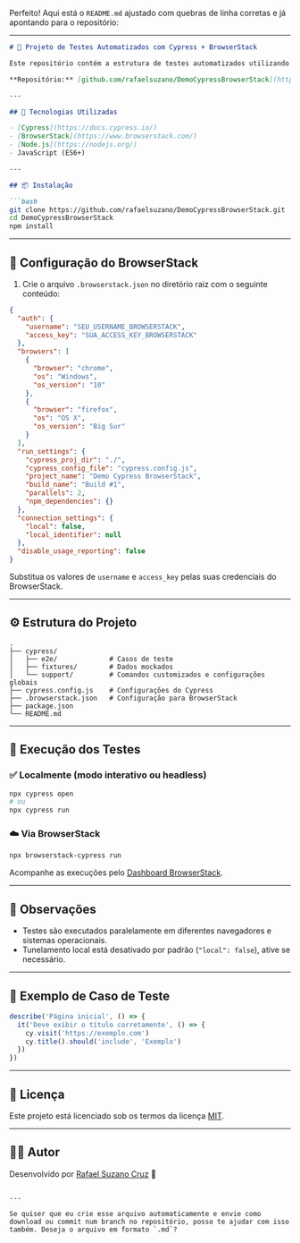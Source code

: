 Perfeito! Aqui está o `README.md` ajustado com quebras de linha corretas e já apontando para o repositório:

---

````markdown
# 🚀 Projeto de Testes Automatizados com Cypress + BrowserStack

Este repositório contém a estrutura de testes automatizados utilizando [Cypress](https://www.cypress.io/) integrada à [BrowserStack](https://www.browserstack.com/) para execução em múltiplos navegadores na nuvem.

**Repositório:** [github.com/rafaelsuzano/DemoCypressBrowserStack](https://github.com/rafaelsuzano/DemoCypressBrowserStack.git)

---

## 🧰 Tecnologias Utilizadas

- [Cypress](https://docs.cypress.io/)
- [BrowserStack](https://www.browserstack.com/)
- [Node.js](https://nodejs.org/)
- JavaScript (ES6+)

---

## 📦 Instalação

```bash
git clone https://github.com/rafaelsuzano/DemoCypressBrowserStack.git
cd DemoCypressBrowserStack
npm install
````

---

## 🔐 Configuração do BrowserStack

1. Crie o arquivo `.browserstack.json` no diretório raiz com o seguinte conteúdo:

```json
{
  "auth": {
    "username": "SEU_USERNAME_BROWSERSTACK",
    "access_key": "SUA_ACCESS_KEY_BROWSERSTACK"
  },
  "browsers": [
    {
      "browser": "chrome",
      "os": "Windows",
      "os_version": "10"
    },
    {
      "browser": "firefox",
      "os": "OS X",
      "os_version": "Big Sur"
    }
  ],
  "run_settings": {
    "cypress_proj_dir": "./",
    "cypress_config_file": "cypress.config.js",
    "project_name": "Demo Cypress BrowserStack",
    "build_name": "Build #1",
    "parallels": 2,
    "npm_dependencies": {}
  },
  "connection_settings": {
    "local": false,
    "local_identifier": null
  },
  "disable_usage_reporting": false
}
```

Substitua os valores de `username` e `access_key` pelas suas credenciais do BrowserStack.

---

## ⚙️ Estrutura do Projeto

```
.
├── cypress/
│   ├── e2e/             # Casos de teste
│   ├── fixtures/        # Dados mockados
│   └── support/         # Comandos customizados e configurações globais
├── cypress.config.js    # Configurações do Cypress
├── .browserstack.json   # Configuração para BrowserStack
├── package.json
└── README.md
```

---

## 🧪 Execução dos Testes

### ✅ Localmente (modo interativo ou headless)

```bash
npx cypress open
# ou
npx cypress run
```

### ☁️ Via BrowserStack

```bash
npx browserstack-cypress run
```

Acompanhe as execuções pelo [Dashboard BrowserStack](https://automate.browserstack.com/).

---

## 📌 Observações

* Testes são executados paralelamente em diferentes navegadores e sistemas operacionais.
* Tunelamento local está desativado por padrão (`"local": false`), ative se necessário.

---

## 🧪 Exemplo de Caso de Teste

```javascript
describe('Página inicial', () => {
  it('Deve exibir o título corretamente', () => {
    cy.visit('https://exemplo.com')
    cy.title().should('include', 'Exemplo')
  })
})
```

---

## 📄 Licença

Este projeto está licenciado sob os termos da licença [MIT](LICENSE).

---

## 👨‍💻 Autor

Desenvolvido por [Rafael Suzano Cruz](https://github.com/rafaelsuzano) 🚀

```

---

Se quiser que eu crie esse arquivo automaticamente e envie como download ou commit num branch no repositório, posso te ajudar com isso também. Deseja o arquivo em formato `.md`?
```
